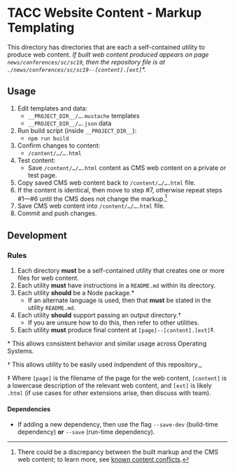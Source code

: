 # TACC Website Content - Markup Templating

This directory has directories that are each a self-contained utility to produce web content. _If built web content produced appears on page `news/conferences/sc/sc19`, then the repository file is at `./news/conferences/sc/sc19--[content].[ext]`\*._


## Usage

1. Edit templates and data:
    - `__PROJECT_DIR__/….mustache` templates
    - `__PROJECT_DIR__/….json` data
2. Run build script (inside `__PROJECT_DIR__`):
    - `npm run build`
3. Confirm changes to content:
    - `/content/…/….html`
4. Test content:
    - Save `/content/…/….html` content as CMS web content on a private or test page.
5. Copy saved CMS web content back to `/content/…/….html` file.
6. If the content is identical, then move to step #7, otherwise
   repeat steps #1—#6 until the CMS does not change the markup.[^1]
7. Save CMS web content into `/content/…/….html` file.
8. Commit and push changes.

[^1]: There could be a discrepancy between the built markup and the CMS web content; to learn more, see [known content conflicts][doc-conflicts].


## Development

### Rules

1. Each directory **must** be a self-contained utility that creates one or more files for web content.
2. Each utility **must** have instructions in a `README.md` within its directory.
3. Each utility **should** be a Node package.\*
    - If an alternate language is used, then that **must** be stated in the utility `README.md`.
4. Each utility **should** support passing an output directory.†
    - If you are unsure how to do this, then refer to other utilities.
5. Each utility **must** produce final content at `[page]--[content].[ext]`‡.

\* This allows consistent behavior and similar usage across Operating Systems.

† This allows utility to be easily used indpendent of this repository._

‡ Where `[page]` is the filename of the page for the web content, `[content]` is a lowercase description of the relevant web content, and `[ext]` is likely `.html` (if use cases for other extensions arise, then discuss with team).

#### Dependencies

- If adding a new dependency, then use the flag `--save-dev` (build-time dependency) **or** `--save` (run-time dependency).


[doc-conflicts]: ../../docs/content-conflicts.md "Known Content Conflicts"
